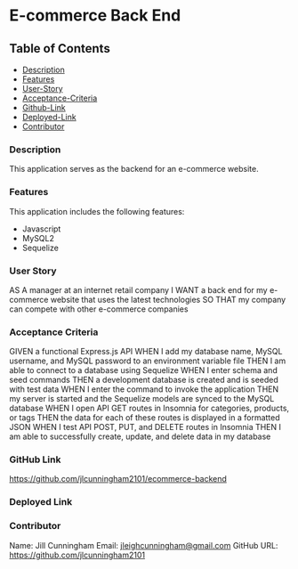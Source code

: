 # E-commerce Back End

## Table of Contents

- [Description](#description)
- [Features](#features)
- [User-Story](#user-story)
- [Acceptance-Criteria](#acceptance-criteria)
- [Github-Link](#github-link)
- [Deployed-Link](#deployed-link)
- [Contributor](#contributor)

### Description

This application serves as the backend for an e-commerce website.

### Features

This application includes the following features:

- Javascript
- MySQL2
- Sequelize

### User Story

AS A manager at an internet retail company
I WANT a back end for my e-commerce website that uses the latest technologies
SO THAT my company can compete with other e-commerce companies

### Acceptance Criteria

GIVEN a functional Express.js API
WHEN I add my database name, MySQL username, and MySQL password to an environment variable file
THEN I am able to connect to a database using Sequelize
WHEN I enter schema and seed commands
THEN a development database is created and is seeded with test data
WHEN I enter the command to invoke the application
THEN my server is started and the Sequelize models are synced to the MySQL database
WHEN I open API GET routes in Insomnia for categories, products, or tags
THEN the data for each of these routes is displayed in a formatted JSON
WHEN I test API POST, PUT, and DELETE routes in Insomnia
THEN I am able to successfully create, update, and delete data in my database

### GitHub Link

https://github.com/jlcunningham2101/ecommerce-backend

### Deployed Link

### Contributor

Name: Jill Cunningham
Email: jleighcunningham@gmail.com
GitHub URL: https://github.com/jlcunningham2101
